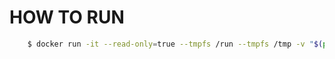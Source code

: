 # HOW TO RUN
```sh
    $ docker run -it --read-only=true --tmpfs /run --tmpfs /tmp -v "$(pwd)":/app:ro python:alpine3.7 ash
```
